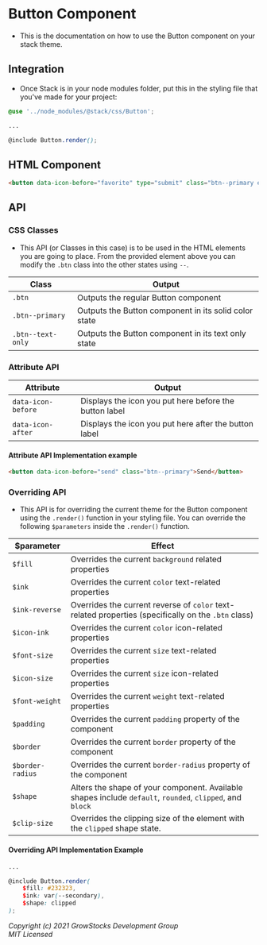 # Button Component
- This is the documentation on how to use the Button component on your stack theme.

## Integration
- Once Stack is in your node modules folder, put this in the styling file that you've made for your project:
```scss
@use '../node_modules/@stack/css/Button';

...

@include Button.render();
```

## HTML Component
```html
<button data-icon-before="favorite" type="submit" class="btn--primary elevation--z1">Button Primary</button>
```

## API
### CSS Classes
- This API (or Classes in this case) is to be used in the HTML elements you are going to place. From the provided element above you can modify the `.btn` class into the other states using `--`.

|  Class | Output |   
|---|---|
| `.btn`  | Outputs the regular Button component  |
| `.btn--primary`  | Outputs the Button component in its solid color state |
|  `.btn--text-only` | Outputs the Button component in its text only state |

### Attribute API
| Attribute | Output |   
|---|---|
| `data-icon-before`  | Displays the icon you put here before the button label
| `data-icon-after`  | Displays the icon you put here after the button label |

#### Attribute API Implementation example
```html
<button data-icon-before="send" class="btn--primary">Send</button>
```

### Overriding API
- This API is for overriding the current theme for the Button component using the `.render()` function in your styling file. You can override the following `$parameters` inside the `.render()` function.

| $parameter | Effect |   
|---|---|
| `$fill` | Overrides the current `background` related properties
| `$ink` | Overrides the current `color` text-related properties
| `$ink-reverse` | Overrides the current reverse of `color` text-related properties (specifically on the `.btn` class)
| `$icon-ink` | Overrides the current `color` icon-related properties
| `$font-size` | Overrides the current `size` text-related properties
| `$icon-size` | Overrides the current `size` icon-related properties
| `$font-weight` | Overrides the current `weight` text-related properties
| `$padding` | Overrides the current `padding` property of the component
| `$border` | Overrides the current `border` property of the component
| `$border-radius` | Overrides the current `border-radius` property of the component
| `$shape` | Alters the shape of your component. Available shapes include `default`, `rounded`, `clipped`, and `block`
| `$clip-size` | Overrides the clipping size of the element with the `clipped` shape state.

#### Overriding API Implementation Example

```scss
...

@include Button.render(
    $fill: #232323,
    $ink: var(--secondary),
    $shape: clipped
);
```

*Copyright (c) 2021 GrowStocks Development Group* <br>
*MIT Licensed*
